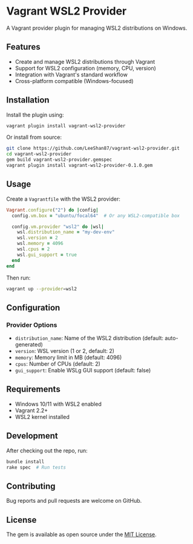 # Vagrant WSL2 Provider

A Vagrant provider plugin for managing WSL2 distributions on Windows.

## Features

- Create and manage WSL2 distributions through Vagrant
- Support for WSL2 configuration (memory, CPU, version)
- Integration with Vagrant's standard workflow
- Cross-platform compatible (Windows-focused)

## Installation

Install the plugin using:

```bash
vagrant plugin install vagrant-wsl2-provider
```

Or install from source:

```bash
git clone https://github.com/LeeShan87/vagrant-wsl2-provider.git
cd vagrant-wsl2-provider
gem build vagrant-wsl2-provider.gemspec
vagrant plugin install vagrant-wsl2-provider-0.1.0.gem
```

## Usage

Create a `Vagrantfile` with the WSL2 provider:

```ruby
Vagrant.configure("2") do |config|
  config.vm.box = "ubuntu/focal64"  # Or any WSL2-compatible box

  config.vm.provider "wsl2" do |wsl|
    wsl.distribution_name = "my-dev-env"
    wsl.version = 2
    wsl.memory = 4096
    wsl.cpus = 2
    wsl.gui_support = true
  end
end
```

Then run:

```bash
vagrant up --provider=wsl2
```

## Configuration

### Provider Options

- `distribution_name`: Name of the WSL2 distribution (default: auto-generated)
- `version`: WSL version (1 or 2, default: 2)
- `memory`: Memory limit in MB (default: 4096)
- `cpus`: Number of CPUs (default: 2)
- `gui_support`: Enable WSLg GUI support (default: false)

## Requirements

- Windows 10/11 with WSL2 enabled
- Vagrant 2.2+
- WSL2 kernel installed

## Development

After checking out the repo, run:

```bash
bundle install
rake spec  # Run tests
```

## Contributing

Bug reports and pull requests are welcome on GitHub.

## License

The gem is available as open source under the [MIT License](./LICENSE).